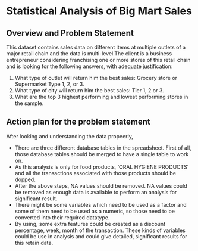 # Statistical Analysis of Big Mart Sales
## Overview and Problem Statement
This dataset contains sales data on different items at multiple outlets of a major retail chain and the data is multi-level.The client is a business entrepreneur considering franchising one or more stores of this retail chain and is looking for the following answers, with adequate justification:

1) What type of outlet will return him the best sales: Grocery store or Supermarket Type 1, 2, or 3.
2) What type of city will return him the best sales: Tier 1, 2 or 3. 
3) What are the top 3 highest performing and lowest performing stores in the sample.

## Action plan for the problem statement
After looking and understanding the data propeerly,
- There are three different database tables in the spreadsheet. First of all, those database tables should be merged to have a single table to work on.
- As this analysis is only for food products, ‘ORAL HYGIENE PRODUCTS’ and all the transactions associated with those products should be dopped.
- After the above steps, NA values should be removed. NA values could be removed as enough data is available to perform an analysis for significant result.
- There might be some variables which need to be used as a factor and some of them need to be used as a numeric, so those need to be converted into their required datatype.
- By using, some extra features could be created as a discount percentage, week, month of the transaction. These kinds of variables could be use in analysis and could give detailed, significant results for this retain data.




